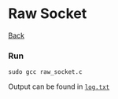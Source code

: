 # Raw Socket

[Back](../../../)

### Run
```
sudo gcc raw_socket.c
```
Output can be found in [```log.txt```](../../../Raw-Socket/log.txt/)
